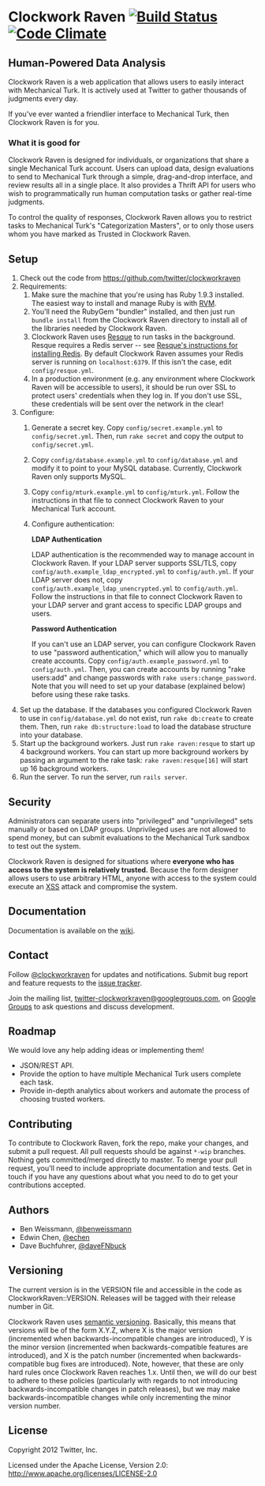 # Clockwork Raven [![Build Status](https://secure.travis-ci.org/twitter/clockworkraven.png)](http://travis-ci.org/twitter/clockworkraven) [![Code Climate](https://codeclimate.com/badge.png)](https://codeclimate.com/github/twitter/clockworkraven)

## Human-Powered Data Analysis

Clockwork Raven is a web application that allows users to easily interact with Mechanical Turk. It is actively used at Twitter to gather thousands of judgments every day.

If you've ever wanted a friendlier interface to Mechanical Turk, then Clockwork Raven is for you.

### What it is good for

Clockwork Raven is designed for individuals, or organizations that share a
single Mechanical Turk account. Users can upload data, design evaluations to 
send to Mechanical Turk through a simple, drag-and-drop interface, and review 
results all in a single place. It also provides a Thrift API for users who wish
to programmatically run human computation tasks or gather real-time judgments.

To control the quality of responses, Clockwork Raven allows you to restrict
tasks to Mechanical Turk's "Categorization Masters", or to only those users whom 
you have marked as Trusted in Clockwork Raven.

## Setup

1. Check out the code from https://github.com/twitter/clockworkraven
2. Requirements:
    1. Make sure the machine that you're using has Ruby 1.9.3
       installed. The easiest way to install and manage Ruby is with
       [RVM](https://rvm.io/).
    2. You'll need the RubyGem "bundler" installed, and then just run `bundle
       install` from the Clockwork Raven directory to install all of the
       libraries needed by Clockwork Raven.
    3. Clockwork Raven uses [Resque](https://github.com/defunkt/resque/) to run
       tasks in the background. Resque requires a Redis server -- see
       [Resque's instructions for installing Redis](https://github.com/defunkt/resque/#installing-redis).
       By default Clockwork Raven assumes your Redis server is running on
       `localhost:6379`. If this isn't the case, edit `config/resque.yml`.
    4. In a production environment (e.g. any environment where Clockwork
       Raven will be accessible to users), it should be run over SSL to protect
       users' credentials when they log in. If you don't use SSL, these
       credentials will be sent over the network in the clear!
3. Configure:
    1. Generate a secret key. Copy `config/secret.example.yml` to
       `config/secret.yml`. Then, run `rake secret` and copy the output to
       `config/secret.yml`.
    2. Copy `config/database.example.yml` to `config/database.yml` and modify it
       to point to your MySQL database. Currently, Clockwork Raven only supports
       MySQL.
    3. Copy `config/mturk.example.yml` to `config/mturk.yml`. Follow the
       instructions in that file to connect Clockwork Raven to your Mechanical
       Turk account.
    4. Configure authentication:

       **LDAP Authentication**

       LDAP authentication is the recommended way to manage account in Clockwork
       Raven. If your LDAP server supports SSL/TLS, copy
       `config/auth.example_ldap_encrypted.yml` to `config/auth.yml`. If your LDAP
       server does not, copy `config/auth.example_ldap_unencrypted.yml`
       to `config/auth.yml`. Follow the instructions in that file to connect
       Clockwork Raven to your LDAP server and grant access to specific LDAP
       groups and users.

       **Password Authentication**

       If you can't use an LDAP server, you can configure Clockwork Raven to use
       "password authentication," which will allow you to manually create
       accounts. Copy `config/auth.example_password.yml` to `config/auth.yml`. Then,
       you can create accounts by running "rake users:add" and change passwords
       with `rake users:change_password`. Note that you will need to set up your
       database (explained below) before using these rake tasks.
4. Set up the database. If the databases you configured Clockwork Raven to use in
   `config/database.yml` do not exist, run `rake db:create` to create them.
   Then, run `rake db:structure:load` to load the database structure into your
   database.
5. Start up the background workers. Just
   run `rake raven:resque` to start up 4 background workers. You can start
   up more background workers by passing an argument to the rake task:
   `rake raven:resque[16]` will start up 16 background workers.
6. Run the server. To run the server, run `rails server`.

## Security

Administrators can separate users into "privileged" and "unprivileged" sets
manually or based on LDAP groups. Unprivileged uses are not allowed to spend
money, but can submit evaluations to the Mechanical Turk sandbox to test out
the system.

Clockwork Raven is designed for situations where **everyone who has access to
the system is relatively trusted.** Because the form designer allows users to
use arbitrary HTML, anyone with access to the system could execute an
[XSS](http://en.wikipedia.org/wiki/Cross-site_scripting) attack and compromise
the system.

## Documentation

Documentation is available on the
[wiki](https://github.com/twitter/clockworkraven/wiki).

## Contact

Follow [@clockworkraven](https://twitter.com/clockworkraven) for updates and
notifications. Submit bug report and feature requests to the
[issue tracker](https://github.com/twitter/clockworkraven/issues).

Join the mailing list,
[twitter-clockworkraven@googlegroups.com](mailto:twitter-clockworkraven@googlegroups.com),
on
[Google Groups](http://groups.google.com/group/twitter-clockworkraven) to
ask questions and discuss development.

## Roadmap

We would love any help adding ideas or implementing them!

* JSON/REST API.
* Provide the option to have multiple Mechanical Turk users complete each task.
* Provide in-depth analytics about workers and automate the process of choosing
  trusted workers.

## Contributing

To contribute to Clockwork Raven, fork the repo, make your changes, and
submit a pull request. All pull requests should be against `*-wip` branches.
Nothing gets committed/merged directly to master. To merge your pull request,
you'll need to include appropriate documentation and tests. Get in touch if you
have any questions about what you need to do to get your contributions accepted.

## Authors

* Ben Weissmann, [@benweissmann](https://twitter.com/benweissmann)
* Edwin Chen, [@echen](https://twitter.com/echen)
* Dave Buchfuhrer, [@daveFNbuck](https://twitter.com/daveFNbuck)

## Versioning

The current version is in the VERSION file and accessible in the code as
ClockworkRaven::VERSION. Releases will be tagged with their release number in
Git.

Clockwork Raven uses [semantic versioning](http://semver.org). Basically,
this means that versions will be of the form X.Y.Z, where X is the major version
(incremented when backwards-incompatible changes are introduced), Y is the minor
version (incremented when backwards-compatible features are introduced), and X
is the patch number (incremented when backwards-compatible bug fixes are
introduced). Note, however, that these are only hard rules once Clockwork Raven
reaches 1.x. Until then, we will do our best to adhere to these policies
(particularly with regards to not introducing backwards-incompatible changes in
patch releases), but we may make backwards-incompatible changes while only
incrementing the minor version number.

## License

Copyright 2012 Twitter, Inc.

Licensed under the Apache License, Version 2.0: http://www.apache.org/licenses/LICENSE-2.0
